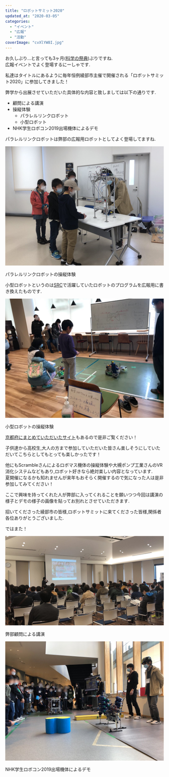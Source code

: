 ```yaml
---
title: "ロボットサミット2020"
updated_at: "2020-03-05"
categories: 
  - "イベント"
  - "広報"
  - "活動"
coverImage: "cvXlYW8I.jpg"
---
```


お久しぶり...と言っても3ヶ月([科学の祭典](https://www.fortefibre.net/blog/?p=3920))ぶりですね.  
広報イベントでよく登場するにーしゃです.

私達はタイトルにあるように毎年恒例綾部市主催で開催される「ロボットサミット2020」に参加してきました！

弊学から出展させていただいた具体的な内容と致しましては以下の通りです.

- 顧問による講演
- 操縦体験
    - パラレルリンクロボット
    - 小型ロボット
- NHK学生ロボコン2019出場機体によるデモ

パラレルリンクロボットは弊部の広報用ロボットとしてよく登場してますね.

![](images/SNFE8peW.jpg)

パラレルリンクロボットの操縦体験

小型ロボットというのは[SRC](https://www.fortefibre.net/blog/?p=3807)で活躍していたロボットのプログラムを広報用に書き換えたものです.

![](images/Ahl57XbP.jpg)

小型ロボットの操縦体験

[京都府にまとめていただいたサイト](https://www.pref.kyoto.jp/sangyo-sien/nicc/robot2020-rep.html)もあるので是非ご覧ください！

子供達から高校生,大人の方まで参加していただいた皆さん楽しそうにしていただいてこちらとしてもとっても楽しかったです！

他にもScrambleさんによるロボマス機体の操縦体験や大槻ポンプ工業さんのVR消化システムなどもあり,ロボット好きなら絶対楽しい内容となっています.  
夏開催になるかも知れませんが来年もおそらく開催するので気になった人は是非参加してみてください！

ここで興味を持ってくれた人が弊部に入ってくれることを願いつつ今回は講演の様子とデモの様子の画像を貼ってお別れとさせていただきます.

招いてくださった綾部市の皆様,ロボットサミットに来てくださった皆様,関係者各位ありがとうございました.

ではまた！

![](images/cvXlYW8I.jpg)

弊部顧問による講演

![](images/QPYsBRd8.jpg)

NHK学生ロボコン2019出場機体によるデモ

